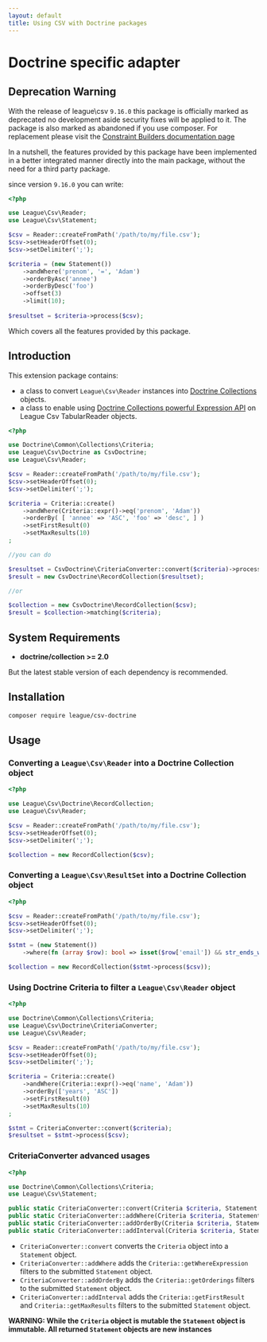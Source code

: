 ```yaml
---
layout: default
title: Using CSV with Doctrine packages
---
```


# Doctrine specific adapter

## Deprecation Warning

<p class="message-warning">With the release of league\csv <code>9.16.0</code> this
package is officially marked as deprecated no development aside security fixes
will be applied to it. The package is also marked as abandoned if you use composer.
For replacement please visit the <a href="https://csv.thephpleague.com/9.0/reader/statement/">Constraint Builders documentation page</a></p>

In a nutshell, the features provided by this package have been implemented in a
better integrated manner directly into the main package, without the need for a
third party package.

since version `9.16.0` you can write:

```php
<?php

use League\Csv\Reader;
use League\Csv\Statement;

$csv = Reader::createFromPath('/path/to/my/file.csv');
$csv->setHeaderOffset(0);
$csv->setDelimiter(';');

$criteria = (new Statement())
    ->andWhere('prenom', '=', 'Adam')
    ->orderByAsc('annee')
    ->orderByDesc('foo')
    ->offset(3)
    ->limit(10);
    
$resultset = $criteria->process($csv);
```

Which covers all the features provided by this package.

## Introduction

This extension package contains:

- a class to convert `League\Csv\Reader` instances into [Doctrine Collections](https://www.doctrine-project.org/projects/collections.html) objects.
- a class to enable using [Doctrine Collections powerful Expression API](https://www.doctrine-project.org/projects/doctrine-collections/en/latest/expressions.html) on League Csv TabularReader objects.

```php
<?php

use Doctrine\Common\Collections\Criteria;
use League\Csv\Doctrine as CsvDoctrine;
use League\Csv\Reader;

$csv = Reader::createFromPath('/path/to/my/file.csv');
$csv->setHeaderOffset(0);
$csv->setDelimiter(';');

$criteria = Criteria::create()
    ->andWhere(Criteria::expr()->eq('prenom', 'Adam'))
    ->orderBy( [ 'annee' => 'ASC', 'foo' => 'desc', ] )
    ->setFirstResult(0)
    ->setMaxResults(10)
;

//you can do

$resultset = CsvDoctrine\CriteriaConverter::convert($criteria)->process($csv);
$result = new CsvDoctrine\RecordCollection($resultset);

//or

$collection = new CsvDoctrine\RecordCollection($csv);
$result = $collection->matching($criteria);
```

## System Requirements

- **doctrine/collection >= 2.0**

But the latest stable version of each dependency is recommended.

## Installation

```bash
composer require league/csv-doctrine
```

## Usage

### Converting a `League\Csv\Reader` into a Doctrine Collection object

```php
<?php

use League\Csv\Doctrine\RecordCollection;
use League\Csv\Reader;

$csv = Reader::createFromPath('/path/to/my/file.csv');
$csv->setHeaderOffset(0);
$csv->setDelimiter(';');

$collection = new RecordCollection($csv);
```

### Converting a `League\Csv\ResultSet` into a Doctrine Collection object

```php
<?php

$csv = Reader::createFromPath('/path/to/my/file.csv');
$csv->setHeaderOffset(0);
$csv->setDelimiter(';');

$stmt = (new Statement())
    ->where(fn (array $row): bool => isset($row['email']) && str_ends_with($row['email'], '@github.com'));

$collection = new RecordCollection($stmt->process($csv));
```

### Using Doctrine Criteria to filter a `League\Csv\Reader` object

```php
<?php

use Doctrine\Common\Collections\Criteria;
use League\Csv\Doctrine\CriteriaConverter;
use League\Csv\Reader;

$csv = Reader::createFromPath('/path/to/my/file.csv');
$csv->setHeaderOffset(0);
$csv->setDelimiter(';');

$criteria = Criteria::create()
    ->andWhere(Criteria::expr()->eq('name', 'Adam'))
    ->orderBy(['years', 'ASC'])
    ->setFirstResult(0)
    ->setMaxResults(10)
;

$stmt = CriteriaConverter::convert($criteria);
$resultset = $stmt->process($csv);
```

### CriteriaConverter advanced usages

```php
<?php

use Doctrine\Common\Collections\Criteria;
use League\Csv\Statement;

public static CriteriaConverter::convert(Criteria $criteria, Statement $stmt = null): Statement
public static CriteriaConverter::addWhere(Criteria $criteria, Statement $stmt = null): Statement
public static CriteriaConverter::addOrderBy(Criteria $criteria, Statement $stmt = null): Statement
public static CriteriaConverter::addInterval(Criteria $criteria, Statement $stmt = null): Statement
```

- `CriteriaConverter::convert` converts the `Criteria` object into a `Statement` object.
- `CriteriaConverter::addWhere` adds the `Criteria::getWhereExpression` filters to the submitted `Statement` object.
- `CriteriaConverter::addOrderBy` adds the `Criteria::getOrderings` filters to the submitted `Statement` object.
- `CriteriaConverter::addInterval` adds the `Criteria::getFirstResult` and `Criteria::getMaxResults` filters to the submitted `Statement` object.

**WARNING: While the `Criteria` object is mutable the `Statement` object is immutable. All returned `Statement` objects are new instances**
